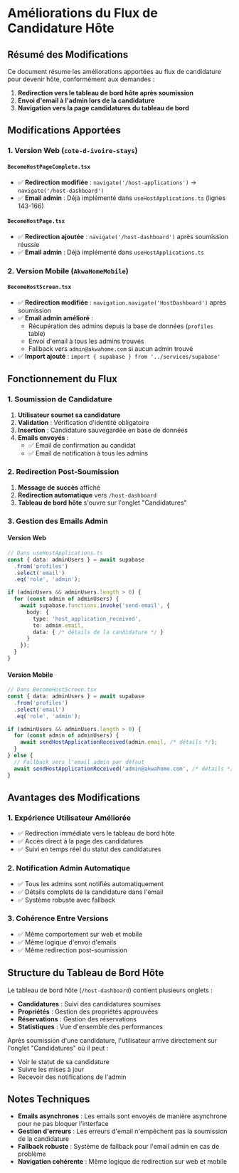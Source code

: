 # Améliorations du Flux de Candidature Hôte

## Résumé des Modifications

Ce document résume les améliorations apportées au flux de candidature pour devenir hôte, conformément aux demandes :

1. **Redirection vers le tableau de bord hôte après soumission**
2. **Envoi d'email à l'admin lors de la candidature**
3. **Navigation vers la page candidatures du tableau de bord**

## Modifications Apportées

### 1. Version Web (`cote-d-ivoire-stays`)

#### `BecomeHostPageComplete.tsx`
- ✅ **Redirection modifiée** : `navigate('/host-applications')` → `navigate('/host-dashboard')`
- ✅ **Email admin** : Déjà implémenté dans `useHostApplications.ts` (lignes 143-166)

#### `BecomeHostPage.tsx`
- ✅ **Redirection ajoutée** : `navigate('/host-dashboard')` après soumission réussie
- ✅ **Email admin** : Déjà implémenté dans `useHostApplications.ts`

### 2. Version Mobile (`AkwaHomeMobile`)

#### `BecomeHostScreen.tsx`
- ✅ **Redirection modifiée** : `navigation.navigate('HostDashboard')` après soumission
- ✅ **Email admin amélioré** : 
  - Récupération des admins depuis la base de données (`profiles` table)
  - Envoi d'email à tous les admins trouvés
  - Fallback vers `admin@akwahome.com` si aucun admin trouvé
- ✅ **Import ajouté** : `import { supabase } from '../services/supabase'`

## Fonctionnement du Flux

### 1. Soumission de Candidature
1. **Utilisateur soumet sa candidature**
2. **Validation** : Vérification d'identité obligatoire
3. **Insertion** : Candidature sauvegardée en base de données
4. **Emails envoyés** :
   - ✅ Email de confirmation au candidat
   - ✅ Email de notification à tous les admins

### 2. Redirection Post-Soumission
1. **Message de succès** affiché
2. **Redirection automatique** vers `/host-dashboard`
3. **Tableau de bord hôte** s'ouvre sur l'onglet "Candidatures"

### 3. Gestion des Emails Admin

#### Version Web
```typescript
// Dans useHostApplications.ts
const { data: adminUsers } = await supabase
  .from('profiles')
  .select('email')
  .eq('role', 'admin');

if (adminUsers && adminUsers.length > 0) {
  for (const admin of adminUsers) {
    await supabase.functions.invoke('send-email', {
      body: {
        type: 'host_application_received',
        to: admin.email,
        data: { /* détails de la candidature */ }
      }
    });
  }
}
```

#### Version Mobile
```typescript
// Dans BecomeHostScreen.tsx
const { data: adminUsers } = await supabase
  .from('profiles')
  .select('email')
  .eq('role', 'admin');

if (adminUsers && adminUsers.length > 0) {
  for (const admin of adminUsers) {
    await sendHostApplicationReceived(admin.email, /* détails */);
  }
} else {
  // Fallback vers l'email admin par défaut
  await sendHostApplicationReceived('admin@akwahome.com', /* détails */);
}
```

## Avantages des Modifications

### 1. **Expérience Utilisateur Améliorée**
- ✅ Redirection immédiate vers le tableau de bord hôte
- ✅ Accès direct à la page des candidatures
- ✅ Suivi en temps réel du statut des candidatures

### 2. **Notification Admin Automatique**
- ✅ Tous les admins sont notifiés automatiquement
- ✅ Détails complets de la candidature dans l'email
- ✅ Système robuste avec fallback

### 3. **Cohérence Entre Versions**
- ✅ Même comportement sur web et mobile
- ✅ Même logique d'envoi d'emails
- ✅ Même redirection post-soumission

## Structure du Tableau de Bord Hôte

Le tableau de bord hôte (`/host-dashboard`) contient plusieurs onglets :
- **Candidatures** : Suivi des candidatures soumises
- **Propriétés** : Gestion des propriétés approuvées
- **Réservations** : Gestion des réservations
- **Statistiques** : Vue d'ensemble des performances

Après soumission d'une candidature, l'utilisateur arrive directement sur l'onglet "Candidatures" où il peut :
- Voir le statut de sa candidature
- Suivre les mises à jour
- Recevoir des notifications de l'admin

## Notes Techniques

- **Emails asynchrones** : Les emails sont envoyés de manière asynchrone pour ne pas bloquer l'interface
- **Gestion d'erreurs** : Les erreurs d'email n'empêchent pas la soumission de la candidature
- **Fallback robuste** : Système de fallback pour l'email admin en cas de problème
- **Navigation cohérente** : Même logique de redirection sur web et mobile





